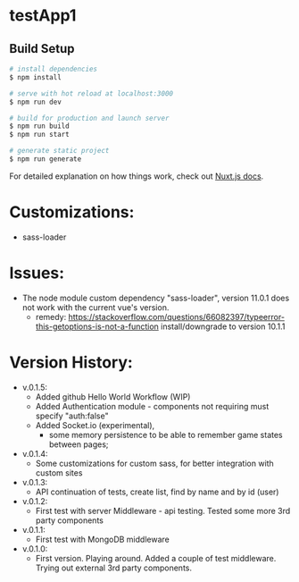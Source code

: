 # testApp1

## Build Setup

```bash
# install dependencies
$ npm install

# serve with hot reload at localhost:3000
$ npm run dev

# build for production and launch server
$ npm run build
$ npm run start

# generate static project
$ npm run generate
```

For detailed explanation on how things work, check out [Nuxt.js docs](https://nuxtjs.org).

Customizations:
===============
- sass-loader

Issues:
=======
- The node module custom dependency "sass-loader", version 11.0.1 does not work with the current vue's version.
  - remedy: https://stackoverflow.com/questions/66082397/typeerror-this-getoptions-is-not-a-function install/downgrade to version 10.1.1

Version History:
================
* v.0.1.5:
  - Added github Hello World Workflow (WIP)
  - Added Authentication module - components not requiring must specify "auth:false"
  - Added Socket.io (experimental),
    - some memory persistence to be able to remember game states between pages;
* v.0.1.4:
  - Some customizations for custom sass, for better integration with custom sites
* v.0.1.3:
  - API continuation of tests, create list, find by name and by id (user)
* v.0.1.2:
  - First test with server Middleware - api testing. Tested some more 3rd party components
* v.0.1.1:
  - First test with MongoDB middleware
* v.0.1.0:
  - First version. Playing around. Added a couple of test middleware. Trying out external 3rd party components.
